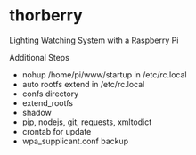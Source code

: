 # thorberry

Lighting Watching System with a Raspberry Pi

Additional Steps
- nohup /home/pi/www/startup in /etc/rc.local
- auto rootfs extend in /etc/rc.local 
- confs directory
- extend_rootfs
- shadow
- pip, nodejs, git, requests, xmltodict
- crontab for update
- wpa_supplicant.conf backup
